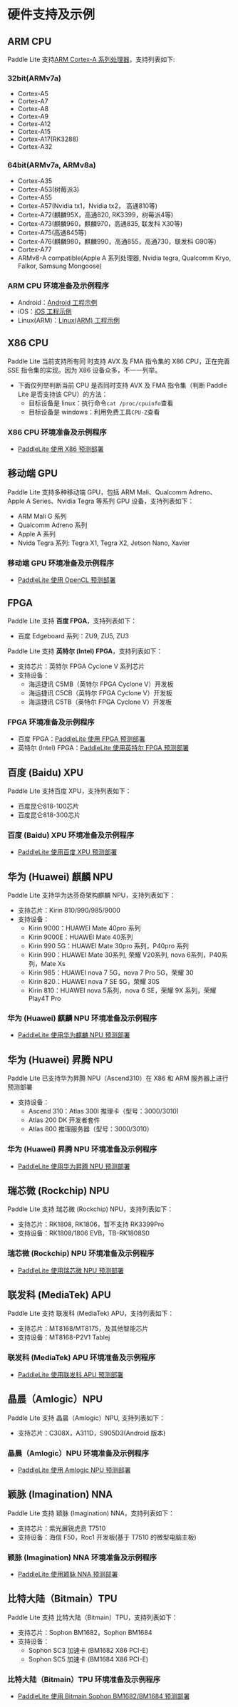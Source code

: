 
# 硬件支持及示例


## ARM CPU
Paddle Lite 支持[ARM Cortex-A 系列处理器](https://en.wikipedia.org/wiki/ARM_Cortex-A)，支持列表如下:
### 32bit(ARMv7a)
- Cortex-A5
- Cortex-A7
- Cortex-A8
- Cortex-A9
- Cortex-A12
- Cortex-A15
- Cortex-A17(RK3288)
- Cortex-A32
### 64bit(ARMv7a, ARMv8a)
- Cortex-A35
- Cortex-A53(树莓派3)
- Cortex-A55
- Cortex-A57(Nvidia tx1，Nvidia tx2， 高通810等)
- Cortex-A72(麒麟95X，高通820, RK3399，树莓派4等)
- Cortex-A73(麒麟960，麒麟970，高通835, 联发科 X30等)
- Cortex-A75(高通845等)
- Cortex-A76(麒麟980，麒麟990，高通855，高通730，联发科 G90等）
- Cortex-A77
- ARMv8-A compatible(Apple A 系列处理器, Nvidia tegra, Qualcomm Kryo, Falkor, Samsung Mongoose)
### ARM CPU 环境准备及示例程序
- Android：[Android 工程示例](../demo_guides/android_app_demo)
- iOS：[iOS 工程示例](../demo_guides/ios_app_demo)
- Linux(ARM)：[Linux(ARM) 工程示例](../demo_guides/linux_arm_demo)

## X86 CPU
Paddle Lite 当前支持所有同 时支持 AVX 及 FMA 指令集的 X86 CPU，正在完善 SSE 指令集的实现。因为 X86 设备众多，不一一列举。
- 下面仅列举判断当前 CPU 是否同时支持 AVX 及 FMA 指令集（判断 Paddle Lite 是否支持该 CPU）的方法：
  - 目标设备是 linux：执行命令`cat /proc/cpuinfo`查看
  - 目标设备是 windows：利用免费工具`CPU-Z`查看
### X86 CPU 环境准备及示例程序
- [PaddleLite 使用 X86 预测部署](../demo_guides/x86)

## 移动端 GPU
Paddle Lite 支持多种移动端 GPU，包括 ARM Mali、Qualcomm Adreno、Apple A Series、Nvidia Tegra 等系列 GPU 设备，支持列表如下：
- ARM Mali G 系列
- Qualcomm Adreno 系列
- Apple A 系列
- Nvida Tegra 系列: Tegra X1, Tegra X2, Jetson Nano, Xavier
### 移动端 GPU 环境准备及示例程序
- [PaddleLite 使用 OpenCL 预测部署](../demo_guides/opencl)

## FPGA
Paddle Lite 支持 **百度 FPGA**，支持列表如下：
- 百度 Edgeboard 系列：ZU9, ZU5, ZU3

Paddle Lite 支持 **英特尔 (Intel) FPGA**，支持列表如下：
- 支持芯片：英特尔 FPGA Cyclone V 系列芯片
- 支持设备：
  - 海运捷讯 C5MB（英特尔 FPGA Cyclone V）开发板
  - 海运捷讯 C5CB（英特尔 FPGA Cyclone V）开发板
  - 海运捷讯 C5TB（英特尔 FPGA Cyclone V）开发板

### FPGA 环境准备及示例程序
- 百度 FPGA：[PaddleLite 使用 FPGA 预测部署](../demo_guides/fpga)
- 英特尔 (Intel) FPGA：[PaddleLite 使用英特尔 FPGA 预测部署](../demo_guides/intel_fpga)


## 百度 (Baidu) XPU
Paddle Lite 支持百度 XPU，支持列表如下：
- 百度昆仑818-100芯片
- 百度昆仑818-300芯片

### 百度 (Baidu) XPU 环境准备及示例程序
- [PaddleLite 使用百度 XPU 预测部署](../demo_guides/baidu_xpu)

## 华为 (Huawei) 麒麟 NPU
Paddle Lite 支持华为达芬奇架构麒麟 NPU，支持列表如下：
- 支持芯片：Kirin 810/990/985/9000
- 支持设备：
  * Kirin 9000：HUAWEI Mate 40pro 系列
  * Kirin 9000E：HUAWEI Mate 40系列
  * Kirin 990 5G：HUAWEI Mate 30pro 系列，P40pro 系列
  * Kirin 990：HUAWEI Mate 30系列, 荣耀 V20系列, nova 6系列，P40系列，Mate Xs
  * Kirin 985：HUAWEI nova 7 5G，nova 7 Pro 5G，荣耀 30
  * Kirin 820：HUAWEI nova 7 SE 5G，荣耀 30S
  * Kirin 810：HUAWEI nova 5系列，nova 6 SE，荣耀 9X 系列，荣耀 Play4T Pro

### 华为 (Huawei) 麒麟 NPU 环境准备及示例程序
- [PaddleLite 使用华为麒麟 NPU 预测部署](../demo_guides/huawei_kirin_npu)

## 华为 (Huawei) 昇腾 NPU
Paddle Lite 已支持华为昇腾 NPU（Ascend310）在 X86 和 ARM 服务器上进行预测部署
- 支持设备：
  * Ascend 310：Atlas 300I 推理卡（型号：3000/3010)
  * Atlas 200 DK 开发者套件
  * Atlas 800 推理服务器（型号：3000/3010）
### 华为 (Huawei) 昇腾 NPU 环境准备及示例程序
- [PaddleLite 使用华为昇腾 NPU 预测部署](../demo_guides/huawei_ascend_npu)

## 瑞芯微 (Rockchip) NPU
Paddle Lite 支持 瑞芯微 (Rockchip) NPU，支持列表如下：
- 支持芯片：RK1808, RK1806，暂不支持 RK3399Pro
- 支持设备：RK1808/1806 EVB，TB-RK1808S0
### 瑞芯微 (Rockchip) NPU 环境准备及示例程序
- [PaddleLite 使用瑞芯微 NPU 预测部署](../demo_guides/rockchip_npu)

## 联发科 (MediaTek) APU
Paddle Lite 支持 联发科 (MediaTek) APU，支持列表如下：
- 支持芯片：MT8168/MT8175，及其他智能芯片
- 支持设备：MT8168-P2V1 Tablej
### 联发科 (MediaTek) APU 环境准备及示例程序
- [PaddleLite 使用联发科 APU 预测部署](../demo_guides/mediatek_apu)

## 晶晨（Amlogic）NPU
Paddle Lite 支持 晶晨（Amlogic）NPU, 支持列表如下：
- 支持芯片：C308X，A311D，S905D3(Android 版本)
### 晶晨（Amlogic）NPU 环境准备及示例程序
- [PaddleLite 使用 Amlogic NPU 预测部署](../demo_guides/amlogic_npu)

## 颖脉 (Imagination) NNA
Paddle Lite 支持 颖脉 (Imagination) NNA，支持列表如下：
- 支持芯片：紫光展锐虎贲 T7510
- 支持设备：海信 F50，Roc1 开发板(基于 T7510 的微型电脑主板)
### 颖脉 (Imagination) NNA 环境准备及示例程序
- [PaddleLite 使用颖脉 NNA 预测部署](../demo_guides/imagination_nna)

## 比特大陆（Bitmain）TPU
Paddle Lite 支持 比特大陆（Bitmain）TPU，支持列表如下：
- 支持芯片：Sophon BM1682，Sophon BM1684
- 支持设备：
  * Sophon SC3 加速卡 (BM1682 X86 PCI-E)
  * Sophon SC5 加速卡 (BM1684 X86 PCI-E)
### 比特大陆（Bitmain）TPU 环境准备及示例程序
- [PaddleLite 使用 Bitmain Sophon BM1682/BM1684 预测部署](../demo_guides/bitmain)
